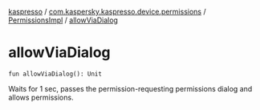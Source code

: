 [kaspresso](../../index.md) / [com.kaspersky.kaspresso.device.permissions](../index.md) / [PermissionsImpl](index.md) / [allowViaDialog](./allow-via-dialog.md)

# allowViaDialog

`fun allowViaDialog(): Unit`

Waits for 1 sec, passes the permission-requesting permissions dialog and allows permissions.

